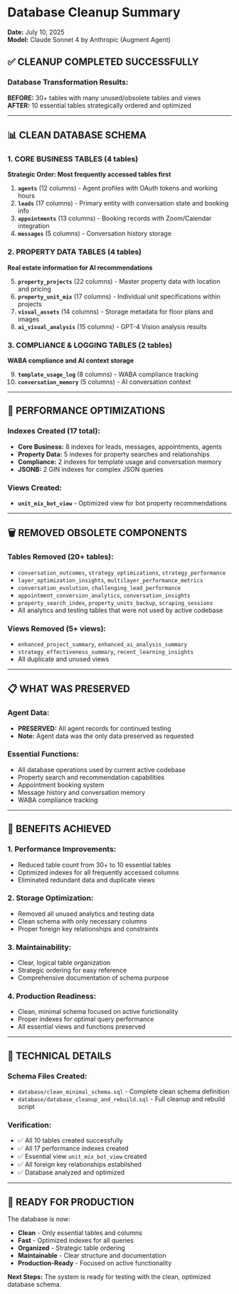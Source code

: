 # Database Cleanup Summary
**Date:** July 10, 2025  
**Model:** Claude Sonnet 4 by Anthropic (Augment Agent)

## ✅ CLEANUP COMPLETED SUCCESSFULLY

### Database Transformation Results:

**BEFORE:** 30+ tables with many unused/obsolete tables and views  
**AFTER:** 10 essential tables strategically ordered and optimized

---

## 📊 CLEAN DATABASE SCHEMA

### 1. CORE BUSINESS TABLES (4 tables)
**Strategic Order: Most frequently accessed tables first**

1. **`agents`** (12 columns) - Agent profiles with OAuth tokens and working hours
2. **`leads`** (17 columns) - Primary entity with conversation state and booking info  
3. **`appointments`** (13 columns) - Booking records with Zoom/Calendar integration
4. **`messages`** (5 columns) - Conversation history storage

### 2. PROPERTY DATA TABLES (4 tables)
**Real estate information for AI recommendations**

5. **`property_projects`** (22 columns) - Master property data with location and pricing
6. **`property_unit_mix`** (17 columns) - Individual unit specifications within projects
7. **`visual_assets`** (14 columns) - Storage metadata for floor plans and images
8. **`ai_visual_analysis`** (15 columns) - GPT-4 Vision analysis results

### 3. COMPLIANCE & LOGGING TABLES (2 tables)
**WABA compliance and AI context storage**

9. **`template_usage_log`** (8 columns) - WABA compliance tracking
10. **`conversation_memory`** (5 columns) - AI conversation context

---

## 🚀 PERFORMANCE OPTIMIZATIONS

### Indexes Created (17 total):
- **Core Business:** 8 indexes for leads, messages, appointments, agents
- **Property Data:** 5 indexes for property searches and relationships  
- **Compliance:** 2 indexes for template usage and conversation memory
- **JSONB:** 2 GIN indexes for complex JSON queries

### Views Created:
- **`unit_mix_bot_view`** - Optimized view for bot property recommendations

---

## 🗑️ REMOVED OBSOLETE COMPONENTS

### Tables Removed (20+ tables):
- `conversation_outcomes`, `strategy_optimizations`, `strategy_performance`
- `layer_optimization_insights`, `multilayer_performance_metrics`
- `conversation_evolution`, `challenging_lead_performance`
- `appointment_conversion_analytics`, `conversation_insights`
- `property_search_index`, `property_units_backup`, `scraping_sessions`
- All analytics and testing tables that were not used by active codebase

### Views Removed (5+ views):
- `enhanced_project_summary`, `enhanced_ai_analysis_summary`
- `strategy_effectiveness_summary`, `recent_learning_insights`
- All duplicate and unused views

---

## 📋 WHAT WAS PRESERVED

### Agent Data:
- **PRESERVED:** All agent records for continued testing
- **Note:** Agent data was the only data preserved as requested

### Essential Functions:
- All database operations used by current active codebase
- Property search and recommendation capabilities
- Appointment booking system
- Message history and conversation memory
- WABA compliance tracking

---

## 🎯 BENEFITS ACHIEVED

### 1. **Performance Improvements:**
- Reduced table count from 30+ to 10 essential tables
- Optimized indexes for all frequently accessed columns
- Eliminated redundant data and duplicate views

### 2. **Storage Optimization:**
- Removed all unused analytics and testing data
- Clean schema with only necessary columns
- Proper foreign key relationships and constraints

### 3. **Maintainability:**
- Clear, logical table organization
- Strategic ordering for easy reference
- Comprehensive documentation of schema purpose

### 4. **Production Readiness:**
- Clean, minimal schema focused on active functionality
- Proper indexes for optimal query performance
- All essential views and functions preserved

---

## 🔧 TECHNICAL DETAILS

### Schema Files Created:
- `database/clean_minimal_schema.sql` - Complete clean schema definition
- `database/database_cleanup_and_rebuild.sql` - Full cleanup and rebuild script

### Verification:
- ✅ All 10 tables created successfully
- ✅ All 17 performance indexes created
- ✅ Essential view `unit_mix_bot_view` created
- ✅ All foreign key relationships established
- ✅ Database analyzed and optimized

---

## 🚀 READY FOR PRODUCTION

The database is now:
- **Clean** - Only essential tables and columns
- **Fast** - Optimized indexes for all queries
- **Organized** - Strategic table ordering
- **Maintainable** - Clear structure and documentation
- **Production-Ready** - Focused on active functionality

**Next Steps:** The system is ready for testing with the clean, optimized database schema.
